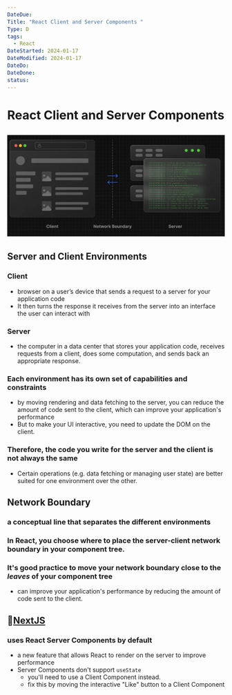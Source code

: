 ```yaml
---
DateDue: 
Title: "React Client and Server Components "
Type: D
tags:
  - React
DateStarted: 2024-01-17
DateModified: 2024-01-17
DateDo: 
DateDone: 
status:
---
```


# React Client and Server Components

## ![](z-Assets/z-O-React-Server%20Components.png)

## Server and Client Environments

### Client

- browser on a user’s device that sends a request to a server for your application code
- It then turns the response it receives from the server into an interface the user can interact with

### Server

- the computer in a data center that stores your application code, receives requests from a client, does some computation, and sends back an appropriate response.

### Each environment has its own set of capabilities and constraints

- by moving rendering and data fetching to the server, you can reduce the amount of code sent to the client, which can improve your application's performance
- But to make your UI interactive, you need to update the DOM on the client.

### Therefore, the code you write for the server and the client is not always the same

- Certain operations (e.g. data fetching or managing user state) are better suited for one environment over the other.

## Network Boundary

### a conceptual line that separates the different environments

### In React, you choose where to place the server-client network boundary in your component tree.

### It's good practice to move your network boundary close to the _leaves_ of your component tree

- can improve your application's performance by reducing the amount of code sent to the client.

## 📌[NextJS](../../../../../React-Full-Stack/Next.js/O-NextJS.md)

### uses React Server Components by default

- a new feature that allows React to render on the server to improve performance
- Server Components don't support `useState`
  - you'll need to use a Client Component instead.
  - fix this by moving the interactive "Like" button to a Client Component
